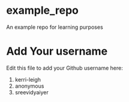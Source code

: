 # example_repo
An example repo for learning purposes
# Add Your username
Edit this file to add your Github username here:
1. kerri-leigh
2. anonymous
3. sreevidyaiyer
